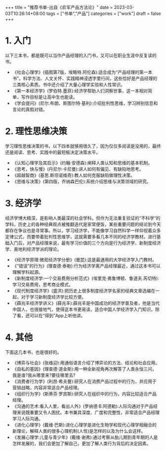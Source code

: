 +++
title = "推荐书单-出自《俞军产品方法论》"
date = 2023-03-03T10:26:14+08:00
tags = ["书单","产品"]
categories = ["work"]
draft = false
+++

# 1. 入门

以下三本书，都是既可以当作产品经理的入门书，又可以在职业生涯中反复读的书。

- 《社会心理学》(插图第7版，埃略特.阿伦森):适合成为“产品经理的第一本书”。科学方法、人文关怀、实践精神浸透字里行间，这些恰好是产品经理的三类核心素质。书中还介绍了大量心理学实验和人性常识。
- 《第一本经济学》(罗伯特.墨菲):经济学帮助人们洞察世事，这一本相对简单，写作目标是让高中生也能读。
- 《学会提问》(尼尔.布朗、斯图尔特·基利):介绍批判性思维，学习辨别信息和言论的真假对错。

# 2. 理性思维决策

学习理性思维决策的书，以下四本就够用很久了，因为仅仅多阅读是没用的，最终还是阅读、思考、实践中的最短板决定决策水平。
- 《认知心理学及其启示》(约翰·安德森):阐释人类认知和思维的基本机制。
- 《思考，快与慢》(丹尼尔·卡尼曼):讲人如何有偏见、有缺陷地思考。
- 《超越智商》(基思.斯坦诺维奇):教人如何克服缺陷做理性决策。
- 《思维与决策》(第四版，乔纳森巴伦):系统介绍思维与决策领域的研究。

# 3. 经济学
经济学博大精深，是影响人类最深的社会学科。但作为无法重复验证的“不科学“的学科，历史上的各种经典观点被推翻迭代是家常便饭，某些重要问题的结论到今天都存在争议也是寻常事。所以，学习经济学，不能像学习自然科学一样仰视着众多定律公式，而要带着批判性思维学，这就需要多看几本不同的经济学教材。进行基础入门后，对产品经理来说，最有学习价值的三个方向是行为经济学、新制度经济学、奥地利经济学派的理论。
- 《经济学原理:微观经济学分册》(曼昆):这是最通用的大学经济学入门教材。
- 《“错误”的行为》(理查德·泰勒):行为经济学离产品经理最近，通过这本书可以理解学科起源。
- 《新制度经济学:一个交易费用分析范式》(埃里克·弗鲁博顿、鲁道夫.芮切特):学习交易费用，思考商业模式。
- 《现代制度经济学》(盛洪):把历史上很多制度经济学名家的经典文章选编在一起，对于学习新制度经济学比较方便。
- 《薛兆丰经济学讲义》(薛兆丰):薛兆丰是中国成功的经济学普及者，他是当代中国人，也很接地气，使得这本书更易读，适合中国人学经济学入门知识。除了看，还可以在“得到”App上听他讲。

# 4. 其他
下面这几本书，也是很好的。
- 《博弈与社会》(张维迎):用通俗语言介绍了博弈论的方法、结论和社会应用。
- 《自私的基因》(理查德·道金斯):用一种全新视角再次解答了人类永恒三问，我是谁?我从哪里来?要往哪里去?
- 《消费者行为学》(利昂·希夫曼):研究人在消费产品过程中的行为，并应用于营销战略，内容非常适合产品经理。
- 《组织行为学》(斯蒂芬·罗宾斯):研究人在组织中的行为，内容比较适合产品经理。
- 《沟通的艺术:看入人里，看出人外》(罗纳德·B.阿德勒):人际沟通对于产品经理来说既重要又令人困扰。本书兼具深度、广度和完整性，非常适合产品经理学习人际沟通。
- 《进化心理学》(戴维·巴斯):进化心理学是进化生物学和现代心理学相融合的新理论，解释人类的很多心理机制(人性)是怎样的以及为什么会这样。
- 《发展心理学:儿童与青少年》(戴维·谢弗):通过考察从胎儿期到青年期的人是怎样发展的，我们会更加了解自己，更加了解人类行为背后的决定因素。